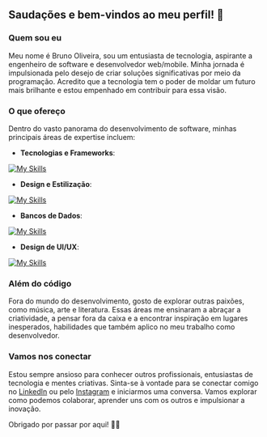 ## Saudações e bem-vindos ao meu perfil! 👋

### Quem sou eu
 
Meu nome é Bruno Oliveira, sou um entusiasta de tecnologia, aspirante a engenheiro de software e desenvolvedor web/mobile. Minha jornada é impulsionada pelo desejo de criar soluções significativas por meio da programação. Acredito que a tecnologia tem o poder de moldar um futuro mais brilhante e estou empenhado em contribuir para essa visão.

### O que ofereço

Dentro do vasto panorama do desenvolvimento de software, minhas principais áreas de expertise incluem:

- **Tecnologias e Frameworks**: 

 [![My Skills](https://skillicons.dev/icons?i=html,js,ts,materialui,react,nextjs,redux,androidstudio,nodejs,prisma,kafka,rabbitmq,docker,git,github,jest,postman,vscode,&perline=4)](https://skillicons.dev)

- **Design e Estilização**: 

 [![My Skills](https://skillicons.dev/icons?i=css,sass,tailwindcss,styledcomponents&perline=4)](https://skillicons.dev)


- **Bancos de Dados**:

 [![My Skills](https://skillicons.dev/icons?i=firebase,mongodb&perline=3)](https://skillicons.dev)


- **Design de UI/UX**: 

 [![My Skills](https://skillicons.dev/icons?i=figma&perline=3)](https://skillicons.dev)


### Além do código

Fora do mundo do desenvolvimento, gosto de explorar outras paixões, como música, arte e literatura. Essas áreas me ensinaram a abraçar a criatividade, a pensar fora da caixa e a encontrar inspiração em lugares inesperados, habilidades que também aplico no meu trabalho como desenvolvedor.

### Vamos nos conectar

Estou sempre ansioso para conhecer outros profissionais, entusiastas de tecnologia e mentes criativas. Sinta-se à vontade para se conectar comigo no [LinkedIn](https://www.linkedin.com/in/bruno-oliveira-7294a421b/) ou pelo [Instagram](https://www.instagram.com/br.olv/broliv) e iniciarmos uma conversa. Vamos explorar como podemos colaborar, aprender uns com os outros e impulsionar a inovação.

Obrigado por passar por aqui! 👨‍💻
